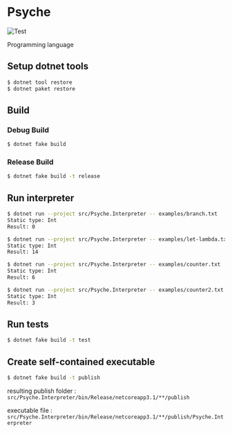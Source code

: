 # Psyche

![Test](https://github.com/0918nobita/psyche/workflows/Test/badge.svg)

Programming language

## Setup dotnet tools

```bash
$ dotnet tool restore
$ dotnet paket restore
```

## Build

### Debug Build

```bash
$ dotnet fake build
```

### Release Build

```bash
$ dotnet fake build -t release
```

## Run interpreter

```bash
$ dotnet run --project src/Psyche.Interpreter -- examples/branch.txt
Static type: Int
Result: 0

$ dotnet run --project src/Psyche.Interpreter -- examples/let-lambda.txt
Static type: Int
Result: 14

$ dotnet run --project src/Psyche.Interpreter -- examples/counter.txt
Static type: Int
Result: 6

$ dotnet run --project src/Psyche.Interpreter -- examples/counter2.txt
Static type: Int
Result: 3
```

## Run tests

```bash
$ dotnet fake build -t test
```

## Create self-contained executable

```bash
$ dotnet fake build -t publish
```

resulting publish folder : ``src/Psyche.Interpreter/bin/Release/netcoreapp3.1/**/publish``

executable file : ``src/Psyche.Interpreter/bin/Release/netcoreapp3.1/**/publish/Psyche.Interpreter``
